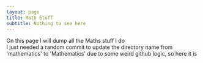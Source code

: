 ```yaml
---
layout: page
title: Math Stuff
subtitle: Nothing to see here 
---
```

On this page I will dump all the Maths stuff I do  
I just needed a random commit to update the directory name from 'mathematics' to 'Mathematics' due to some weird github logic, so here it is